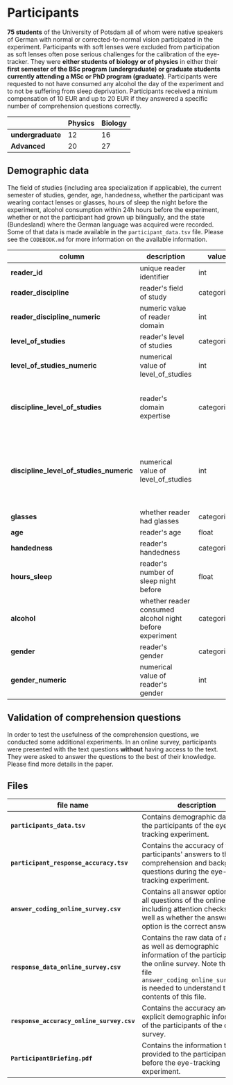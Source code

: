 # Participants

**75 students** of the University of Potsdam all of whom were native speakers of German with normal or 
corrected-to-normal vision participated in the experiment. Participants with soft lenses were excluded 
from participation as soft lenses often pose serious challenges for the calibration of the eye-tracker.
They were **either students of biology or of physics** in either their **first semester of the BSc program (undergraduate) or graduate students currently attending a MSc or PhD program (graduate)**. Participants were 
requested to not  have consumed any alcohol the day of the experiment and  to not be suffering from sleep deprivation.
Participants received a minium compensation of 10 EUR and up to 20 EUR if they answered a specific number of comprehension 
questions correctly.

|              | Physics | Biology |
|--------------|---------|---------|
| **undergraduate** | 12      | 16      |
| **Advanced** | 20      | 27      |

## Demographic data
The field of studies (including  area specialization if applicable), the current semester of studies, gender, age, 
handedness, whether the participant was wearing contact lenses or glasses, hours of sleep the night before the 
experiment, alcohol consumption within 24h hours  before the experiment, whether or not the participant had grown 
up bilingually, and the state (Bundesland) where the German language was acquired were recorded. Some of that data is 
made available in the `participant_data.tsv` file. Please see the `CODEBOOK.md` for more information on the available information.


|      column  | description | value | range/choices | 
|--------------|---------|---------|---|
| **reader_id** | unique reader identifier     | int     | 0-105     |
| **reader_discipline** | reader's field of study     | categorical     |{pyhsics,biology}     |
| **reader_discipline_numeric** | numeric value of reader domain     | int   |  biology==0 physics==1    |
| **level_of_studies** | reader's level of studies    | categorical |{undergraduate, graduate}|
| **level_of_studies_numeric** | numerical value of level_of_studies     | int     |undergraduate==0 graduate==1     |
| **discipline_level_of_studies** | reader's domain expertise     | categorical |biology-undergraduate biology-graduate physics-undergraduate physics-graduate|
| **discipline_level_of_studies_numeric** | numerical value of level_of_studies     | int     |biology-undergraduate==0 biology-graduate==1 physics-undergraduate==2 physics-graduate==3     |
| **glasses** | whether reader had glasses     | categorical     |{yes,no,nan}     |
| **age** | reader's age     | float     | 18-41, nan     |
| **handedness** | reader's handedness     | categorical     | {right,left}     |
| **hours_sleep** | reader's number of sleep night before     | float     | 0-11   |
| **alcohol** | whether reader consumed alcohol night before experiment     | categorical     | {yes, no, nan}     |
| **gender** | reader's gender     | categorical     |male,female,nan     |
| **gender_numeric** | numerical value of reader's gender   | int     | male==0 female==1     |


## Validation of comprehension questions
In order to test the usefulness of the comprehension questions, we conducted some additional experiments. In an online survey, participants were presented 
with the text questions **without** having access to the text. They were asked to answer the questions to the best of their knowledge.
Please find more details in the paper.

## Files
| file name                                 | description                                                                                                                                                                                                           |
|-------------------------------------------|-----------------------------------------------------------------------------------------------------------------------------------------------------------------------------------------------------------------------| 
| **`participants_data.tsv`**               | Contains demographic data of the participants of the eye-tracking experiment.                                                                                                                                         |
| **`participant_response_accuracy.tsv`**   | Contains the accuracy of the participants' answers to the comprehension and background questions during the eye-tracking experiment.                                                                                  |
| **`answer_coding_online_survey.csv`**     | Contains all answer options for all questions of the online survey including attention checks as well as whether the answer option is the correct answer                                                              |
| **`response_data_online_survey.csv`**     | Contains the raw data of answers as well as demographic information of the participants of the online survey. Note that the file `answer_coding_online_survey.csv` is needed to understand the contents of this file. |
| **`response_accuracy_online_survey.csv`** | Contains the accuracy and the explicit demographic information of the participants of the online survey.                                                                                                              |
| **`ParticipantBriefing.pdf`**             | Contains the information that was provided to the participants before the eye-tracking experiment.                                                                                                                    |


